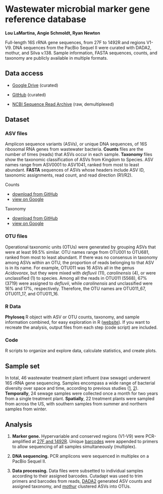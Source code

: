 # Wastewater microbial marker gene reference database

<b>Lou LaMartina, Angie Schmoldt, Ryan Newton</b>

Full-length 16S rRNA gene sequences, from 27F to 1492R and regions V1-V9. DNA sequences from the PacBio Sequel II were curated with DADA2, mothur, and Silva v.138. Sample information, FASTA sequences, counts, and taxonomy are publicly available in multiple formats.


## Data access

- [Google Drive](https://drive.google.com/drive/folders/1lfjwUHkiLNQoR53-yt8B6eLNDEsZCWob?usp=sharing) (curated)

- [GitHub](https://github.com/loulanomics/Full16S_sewageDatabase/tree/main/Files) (curated)

- [NCBI Sequence Read Archive](https://www.ncbi.nlm.nih.gov/Traces/study/?acc=PRJNA809416&o=acc_s%3Aa) (raw, demultiplexed)


## Dataset

### ASV files

Amplicon sequence variants (ASVs), or unique DNA sequences, of 16S ribosomal RNA genes from wastewater bacteria. <b>Counts</b> files are the number of times (reads) that ASVs occur in each sample. <b>Taxonomy</b> files show the taxonomic classification of ASVs from Kingdom to Species. ASV names range from ASV0001 to ASV1041, ranked from most to least abundant. <b>FASTA</b> sequences of ASVs whose headers include ASV ID, taxonomic assignments, read count, and read direction (R1/R2). 



Counts
- [download from GitHub](https://raw.githubusercontent.com/loulanomics/Full16S_sewageDatabase/main/Files/Wastewater_full16S_ASV_counts.csv)
- [view on Google](https://docs.google.com/spreadsheets/d/1_nxGXSNOZDAhvrSPx5PScNSfmPEhBNdLQRRxpZXa3us/edit?usp=sharing)

Taxonomy
- [download from GitHub](https://raw.githubusercontent.com/loulanomics/Full16S_sewageDatabase/main/Files/Wastewater_full16S_ASV_taxonomy.csv)
- [view on Google](https://docs.google.com/spreadsheets/d/18lFvSVJgChefZl8Jg0jVeHYftfpNCiv3Uay8Sv2yb3o/edit?usp=sharing)

### OTU files

Operational taxonomic units (OTUs) were generated by grouping ASVs that were at least 99.5% similar. OTU names range from OTU001 to OTU681, ranked from most to least abundant. If there was no consensus in taxonomy among ASVs within an OTU, the proportion of reads belonging to that ASV is in its name. For example, OTU011 was 16 ASVs all in the genus <i>Acidovorax</i>, but they were mixed with <i>defluvii</i> (11), <i>carolinensis</i> (4), or were unclassified (1) to species. Among all the reads in OTU011 (5568), 67% (3719) were assigned to <i>defluvii</i>, while <i>carolinensis</i> and unclassified were 16% and 17%, respectively. Therefore, the OTU names are OTU011_67, OTU011_17, and OTU011_16.

### R Data

<b>Phyloseq</b> R object with ASV or OTU counts, taxonomy, and sample information combined, for easy exploration in R ([website](https://joey711.github.io/phyloseq/)). If you want to recreate the analysis, output files from each step (code script) are included.

### Code

R scripts to organize and explore data, calculate statistics, and create plots.

## Sample set

In total, 46 wastewater treatment plant influent (raw sewage) underwent 16S rRNA gene sequencing. Samples encompass a wide range of bacterial diversity over space and time, according to previous studies ([1](https://microbiomejournal.biomedcentral.com/articles/10.1186/s40168-021-01038-5), [2](https://microbiomejournal.biomedcentral.com/articles/10.1186/s40168-021-01038-5)). <b>Temporally</b>, 24 sewage samples were collected once a month for two years from a single treatment plant. <b>Spatially</b>, 22 treatment plants were sampled from across the US, with southern samples from summer and northern samples from winter.


## Analysis

1. <b>Marker gene.</b>  Hypervariable and conserved regions (V1-V9) were PCR-amplified at [27F and 1492R](https://academic.oup.com/nar/article/47/18/e103/5527971). Unique [barcodes](https://github.com/PacificBiosciences/Bioinformatics-Training/blob/master/barcoding/pacbio_384_barcodes.fasta) were appended to primers to allow  sequencing of all samples simultaneously (multiplex).

2. <b>DNA sequencing.</b>  PCR amplicons were sequenced in multiplex on a PacBio Sequel II.

3. <b>Data processing.</b>  Data files were subsetted to individual samples according to their assigned barcodes. Cutadapt was used to trim primers and barcodes from reads, [DADA2](https://benjjneb.github.io/dada2/tutorial.html) generated ASV counts and assigned taxonomy, and [mothur](https://mothur.org/wiki/cluster/) clustered ASVs into OTUs.

